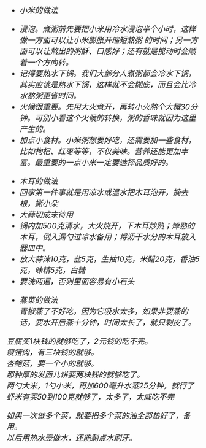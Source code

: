 <left><h6 style="magrin:0px;text-align:left;font-size:20px;">


<p> 

* 小米的做法
- 浸泡。煮粥前先要把小米用冷水浸泡半个小时，这样做一方面可以让小米膨胀开缩短熬粥 的时间；另一方面可以让熬出的粥酥、口感好；还有就是搅动时会顺着一个方向转。 <br>
- 记得要热水下锅。我们大部分人煮粥都会冷水下锅，其实应该是热水下锅，这样就不会糊底，而且会比冷水熬粥更省时间。 <br>
- 火候很重要。先用大火煮开，再转小火熬个大概30分钟。可别小看这个火候的转换，粥的香味就因为这里产生的。 <br>
- 加点小食材。小米粥想要好吃，还需要加一些食材，比如枸杞、红枣等等，不仅美味。营养还能更加丰富。最重要的一点小米一定要选择品质好的。 <br>

 </p>
 
 <p> 
 
* 木耳的做法<br>
* 回家第一件事就是用凉水或温水把木耳泡开，摘去根，撕小朵 <br>
* 大蒜切成末待用  <br>
* 锅内加500克清水，大火烧开，下木耳炒熟；焯熟的木耳，倒入漏勺过凉水备用；将沥干水分的木耳放入器皿中。  <br>
* 放大蒜沫10克，盐5克，生抽10克，米醋20克，香油5克，味精5克，白糖  <br>
* 要洗两遍，否则里面容易有小石头  <br>
 </p>
 
 <p> 
 
* 蒸菜的做法<br>
青椒蒸了不好吃，因为它吸水太多，如果非要蒸的话，要水开后蒸十分钟，时间太长了，就只剩皮了。 <br>
 </p>
 
 <p> 
豆腐买1块钱的就够吃了，2元钱的吃不完。<br>
瘦猪肉，有三块钱的就够。<br>
杏鲍菇，要一个小的就够。<br>
那种厚的发面儿饼要两块钱的就够吃了。<br>
两勺大米，1勺小米，再加600毫升水蒸25分钟，就行了<br>
虾米有买50到100克就够了，太多了，太咸吃不完<br>
 </p> 
 
 <p> 
如果一次做多个菜，就要把多个菜的油全部热好了，备用。<br>
以后用热水壶做水，还能剩点水刷牙。<br>
 </p>

</left>
